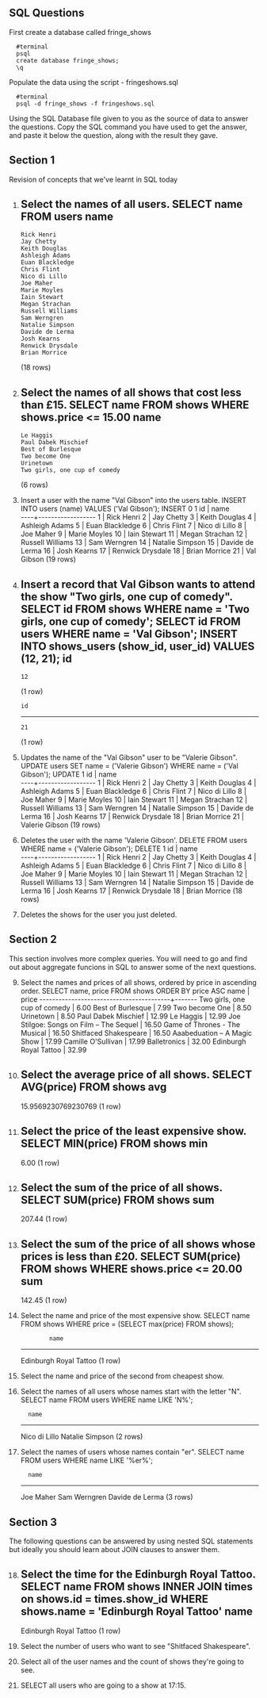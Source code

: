 ## SQL Questions

First create a database called fringe_shows
```
  #terminal
  psql
  create database fringe_shows;
  \q
```

Populate the data using the script - fringeshows.sql
```
  #terminal
  psql -d fringe_shows -f fringeshows.sql
```

Using the SQL Database file given to you as the source of data to answer the questions.  Copy the SQL command you have used to get the answer, and paste it below the question, along with the result they gave.


## Section 1

  Revision of concepts that we've learnt in SQL today

  1. Select the names of all users.
        SELECT name FROM users
               name       
        ------------------
         Rick Henri
         Jay Chetty
         Keith Douglas
         Ashleigh Adams
         Euan Blackledge
         Chris Flint
         Nico di Lillo
         Joe Maher
         Marie Moyles
         Iain Stewart
         Megan Strachan
         Russell Williams
         Sam Werngren
         Natalie Simpson
         Davide de Lerma
         Josh Kearns
         Renwick Drysdale
         Brian Morrice
        (18 rows)

  2. Select the names of all shows that cost less than £15.
        SELECT name FROM shows WHERE shows.price <= 15.00
                     name             
        ------------------------------
         Le Haggis
         Paul Dabek Mischief 
         Best of Burlesque
         Two become One
         Urinetown
         Two girls, one cup of comedy
        (6 rows)

  3. Insert a user with the name "Val Gibson" into the users table.
        INSERT INTO users (name) VALUES ('Val Gibson');
        INSERT 0 1
         id |       name       
        ----+------------------
          1 | Rick Henri
          2 | Jay Chetty
          3 | Keith Douglas
          4 | Ashleigh Adams
          5 | Euan Blackledge
          6 | Chris Flint
          7 | Nico di Lillo
          8 | Joe Maher
          9 | Marie Moyles
         10 | Iain Stewart
         11 | Megan Strachan
         12 | Russell Williams
         13 | Sam Werngren
         14 | Natalie Simpson
         15 | Davide de Lerma
         16 | Josh Kearns
         17 | Renwick Drysdale
         18 | Brian Morrice
         21 | Val Gibson
        (19 rows)

  4. Insert a record that Val Gibson wants to attend the show "Two girls, one cup of comedy".
        SELECT id FROM shows WHERE name = 'Two girls, one cup of comedy';
        SELECT id FROM users WHERE name = 'Val Gibson';
        INSERT INTO shows_users (show_id, user_id) VALUES (12, 21); 
         id 
        ----
         12
        (1 row)

         id 
        ----
         21
        (1 row)

  5. Updates the name of the "Val Gibson" user to be "Valerie Gibson".
        UPDATE users SET name = ('Valerie Gibson') WHERE name = ('Val Gibson');
        UPDATE 1
         id |       name       
        ----+------------------
          1 | Rick Henri
          2 | Jay Chetty
          3 | Keith Douglas
          4 | Ashleigh Adams
          5 | Euan Blackledge
          6 | Chris Flint
          7 | Nico di Lillo
          8 | Joe Maher
          9 | Marie Moyles
         10 | Iain Stewart
         11 | Megan Strachan
         12 | Russell Williams
         13 | Sam Werngren
         14 | Natalie Simpson
         15 | Davide de Lerma
         16 | Josh Kearns
         17 | Renwick Drysdale
         18 | Brian Morrice
         21 | Valerie Gibson
        (19 rows)

  6. Deletes the user with the name 'Valerie Gibson'.
        DELETE FROM users WHERE name = ('Valerie Gibson');
        DELETE 1
         id |       name       
        ----+------------------
          1 | Rick Henri
          2 | Jay Chetty
          3 | Keith Douglas
          4 | Ashleigh Adams
          5 | Euan Blackledge
          6 | Chris Flint
          7 | Nico di Lillo
          8 | Joe Maher
          9 | Marie Moyles
         10 | Iain Stewart
         11 | Megan Strachan
         12 | Russell Williams
         13 | Sam Werngren
         14 | Natalie Simpson
         15 | Davide de Lerma
         16 | Josh Kearns
         17 | Renwick Drysdale
         18 | Brian Morrice
        (18 rows)

  7. Deletes the shows for the user you just deleted.


## Section 2

  This section involves more complex queries.  You will need to go and find out about aggregate funcions in SQL to answer some of the next questions.

  9. Select the names and prices of all shows, ordered by price in ascending order.
      SELECT name, price FROM shows ORDER BY price ASC
                        name                   | price 
      -----------------------------------------+-------
       Two girls, one cup of comedy            |  6.00
       Best of Burlesque                       |  7.99
       Two become One                          |  8.50
       Urinetown                               |  8.50
       Paul Dabek Mischief                     | 12.99
       Le Haggis                               | 12.99
       Joe Stilgoe: Songs on Film – The Sequel | 16.50
       Game of Thrones - The Musical           | 16.50
       Shitfaced Shakespeare                   | 16.50
       Aaabeduation – A Magic Show             | 17.99
       Camille O'Sullivan                      | 17.99
       Balletronics                            | 32.00
       Edinburgh Royal Tattoo                  | 32.99

  10. Select the average price of all shows.
      SELECT AVG(price) FROM shows
               avg         
      ---------------------
       15.9569230769230769
      (1 row)

  11. Select the price of the least expensive show.
      SELECT MIN(price) FROM shows
       min  
      ------
       6.00
      (1 row)

  12. Select the sum of the price of all shows.
      SELECT SUM(price) FROM shows
        sum   
      --------
       207.44
      (1 row)

  13. Select the sum of the price of all shows whose prices is less than £20.
      SELECT SUM(price) FROM shows WHERE shows.price <= 20.00
      sum   
      --------
       142.45
      (1 row)

  14. Select the name and price of the most expensive show.
      SELECT name FROM shows
          WHERE price = (SELECT max(price) FROM shows);

                  name          
        ------------------------
         Edinburgh Royal Tattoo
        (1 row)


  15. Select the name and price of the second from cheapest show.


  16. Select the names of all users whose names start with the letter "N".
      SELECT name
        FROM users
        WHERE name LIKE 'N%';

            name       
      -----------------
       Nico di Lillo
       Natalie Simpson
      (2 rows)

  17. Select the names of users whose names contain "er".
      SELECT name 
         FROM users 
         WHERE name LIKE '%er%';

            name       
      -----------------
       Joe Maher
       Sam Werngren
       Davide de Lerma
      (3 rows)


## Section 3

  The following questions can be answered by using nested SQL statements but ideally you should learn about JOIN clauses to answer them.

  18. Select the time for the Edinburgh Royal Tattoo.
        SELECT name FROM shows INNER JOIN times on shows.id = times.show_id WHERE shows.name = 'Edinburgh Royal Tattoo'
                  name          
        ------------------------
         Edinburgh Royal Tattoo
        (1 row)


  19. Select the number of users who want to see "Shitfaced Shakespeare".
        

  20. Select all of the user names and the count of shows they're going to see.

  21. SELECT all users who are going to a show at 17:15.
